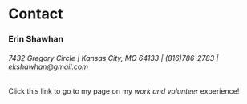 # **Contact**
### **Erin Shawhan**
###### 7432 Gregory Circle | Kansas City, MO 64133 | (816)786-2783 | ekshawhan@gmail.com  
Click this link to go to my page on my _work and volunteer_ experience!
